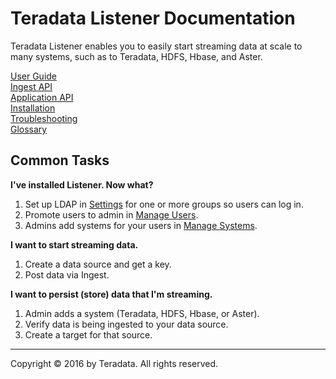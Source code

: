 # Teradata Listener Documentation

Teradata Listener enables you to easily start streaming data at scale to many systems, such as to Teradata, HDFS, Hbase, and Aster.

<div class="row">
 <div class="grid-4">
 <a href="user-guide/index.md" class="btn btn-raised btn-block"><i class="fa fa-desktop"></i> User Guide</a>
 </div>
 <div class="grid-4">
 <a href="ingest/index.md" class="btn btn-raised btn-block"><i class="fa fa-code"></i> Ingest API</a>
 </div>
 <div class="grid-4">
 <a href="api/index.md" class="btn btn-raised btn-block"><i class="fa fa-code"></i> Application API</a>
 </div>
</div>
<div class="row">
 <div class="grid-4">
 <a href="installation/prerequisites.md" class="btn btn-raised btn-block"><i class="fa fa-download"></i> Installation</a>
 </div>
 <div class="grid-4">
 <a href="troubleshooting/intro.md" class="btn btn-raised btn-block"><i class="fa fa-question-circle"></i> Troubleshooting</a>
 </div>
 <div class="grid-4">
 <a href="GLOSSARY.md" class="btn btn-raised btn-block"><i class="fa fa-book"></i> Glossary</a>
 </div>
</div>

## Common Tasks

**I've installed Listener. Now what?**

1. Set up LDAP in [Settings](user-guide/settings.md) for one or more groups so users can log in.
2. Promote users to admin in [Manage Users](user-guide/manage-users.md).
3. Admins add systems for your users in [Manage Systems](user-guide/manage-systems.md).

**I want to start streaming data.**

1. Create a data source and get a key.
2. Post data via Ingest.

**I want to persist (store) data that I'm streaming.**

1. Admin adds a system (Teradata, HDFS, Hbase, or Aster).
2. Verify data is being ingested to your data source.
3. Create a target for that source.


---

Copyright &copy; 2016 by Teradata. All rights reserved.
